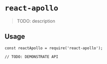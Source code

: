 # `react-apollo`

> TODO: description

## Usage

```
const reactApollo = require('react-apollo');

// TODO: DEMONSTRATE API
```
